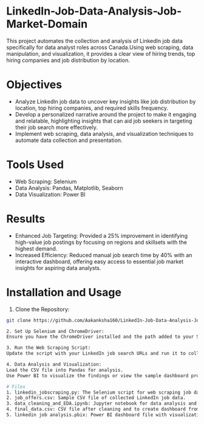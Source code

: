 # LinkedIn-Job-Data-Analysis-Job-Market-Domain
This project automates the collection and analysis of LinkedIn job data specifically for data analyst roles across Canada.Using web scraping, data manipulation, and visualization, it provides a clear view of hiring trends, top hiring companies and job distribution by location.

# Objectives
- Analyze LinkedIn job data to uncover key insights like job distribution by location, top hiring companies, and required skills frequency.
- Develop a personalized narrative around the project to make it engaging and relatable, highlighting insights that can aid job seekers in targeting their job search more effectively.
- Implement web scraping, data analysis, and visualization techniques to automate data collection and presentation.
  
# Tools Used
- Web Scraping: Selenium
- Data Analysis: Pandas, Matplotlib, Seaborn
- Data Visualization: Power BI

# Results
- Enhanced Job Targeting: Provided a 25% improvement in identifying high-value job postings by focusing on regions and skillsets with the highest demand.
- Increased Efficiency: Reduced manual job search time by 40% with an interactive dashboard, offering easy access to essential job market insights for aspiring data analysts.

# Installation and Usage
1. Clone the Repository:
````bash
git clone https://github.com/Aakanksha160/LinkedIn-Job-Data-Analysis-Job-Market-Domain.git

2. Set Up Selenium and ChromeDriver:
Ensure you have the ChromeDriver installed and the path added to your Selenium configuration.

3. Run the Web Scraping Script:
Update the script with your LinkedIn job search URLs and run it to collect job data.

4. Data Analysis and Visualization:
Load the CSV file into Pandas for analysis.
Use Power BI to visualize the findings or view the sample dashboard provided.

# Files
1. linkedin_jobscraping.py: The Selenium script for web scraping job data from LinkedIn.
2. job_offers.csv: Sample CSV file of collected LinkedIn job data.
3. data_cleaning_and_EDA.ipynb: Jupyter notebook for data analysis and visualizations using Pandas.
4. final_data.csv: CSV file after cleaning and to create dashboard from this dataset.
5. linkedin job analysis.pbix: Power BI dashboard file with visualizations of job market insights.

